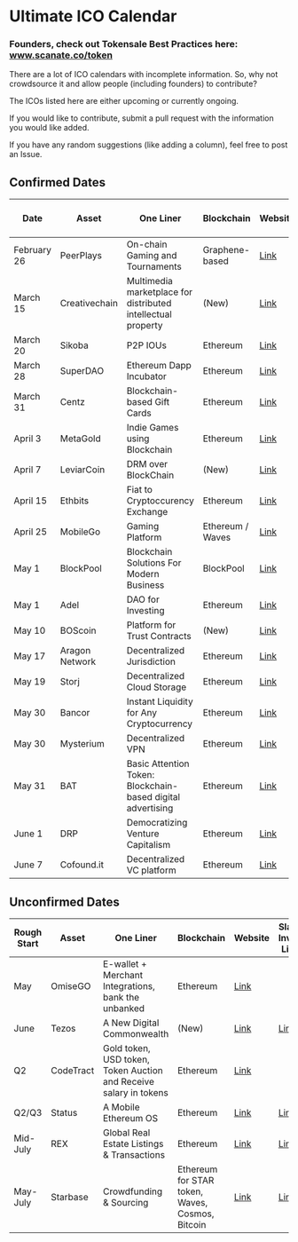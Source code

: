 # Ultimate ICO Calendar

### Founders, check out Tokensale Best Practices here: www.scanate.co/token

There are a lot of ICO calendars with incomplete information. So, why not crowdsource it and allow people (including founders) to contribute?

The ICOs listed here are either upcoming or currently ongoing.

If you would like to contribute, submit a pull request with the information you would like added.

If you have any random suggestions (like adding a column), feel free to post an Issue.

## Confirmed Dates

| Date  | Asset | One Liner | Blockchain | Website | Slack Invite Link | Reddit
| ------------- | ------------- | ------------- | ------------- | ------------- | ------------- | ------------- |
| February 26 | PeerPlays | On-chain Gaming and Tournaments | Graphene-based | [Link](http://www.peerplays.com) | [Link](https://peerplays.chat) | [Link](https://www.reddit.com/r/Peerplays/) |
| March 15  | Creativechain  | Multimedia marketplace for distributed intellectual property | (New) | [Link](https://www.creativechain.org) | | [Link](https://www.reddit.com/domain/creativechain.org/) |
| March 20  | Sikoba    | P2P IOUs | Ethereum | [Link](http://sikoba.com) | [Link](https://sikoba-presale.herokuapp.com)||
| March 28 | SuperDAO | Ethereum Dapp Incubator | Ethereum | [Link](http://www.superdao.io/) | | [Link](https://www.reddit.com/r/SuperDao/) |
| March 31 | Centz | Blockchain-based Gift Cards | Ethereum | [Link](https://ico.centz.net/) | | |
| April 3 | MetaGold | Indie Games using Blockchain | Ethereum | [Link](http://metagold.io/) | [Link](http://metagold.io/slack/) | [Link](https://www.reddit.com/r/MetaGoldDev/)
| April 7 | LeviarCoin | DRM over BlockChain | (New) | [Link](https://leviarcoin.org/) | |  |
| April 15  | Ethbits  | Fiat to Cryptoccurency Exchange | Ethereum | [Link](https://www.ethbits.com/) | | [Link](https://www.reddit.com/r/Ethbits/) |
| April 25  | MobileGo  | Gaming Platform | Ethereum / Waves | [Link](https://mobilego.io/) | [Link](https://gamecredits.com/slack.html) |
| May 1 | BlockPool  | Blockchain Solutions For Modern Business | BlockPool | [Link](https://blockpool.io/) | |  [Link](slack.blockpool.io) |
| May 1 | Adel  | DAO for Investing | Ethereum | [Link](https://www.adelphoi.io/) | |  [Link](https://www.reddit.com/r/Adel/) |
| May 10 | BOScoin  | Platform for Trust Contracts | (New) | [Link](https://www.boscoin.io/) | [Link](https://slack-boscoin.herokuapp.com/) | [Link](https://www.reddit.com/r/boscoin/) |
| May 17 | Aragon Network  | Decentralized Jurisdiction | Ethereum | [Link](https://aragon.one) | [Link](https://aragon.chat)  |
| May 19 | Storj | Decentralized Cloud Storage | Ethereum | [Link](https://storj.io) | [Link](https://community.storj.io) | [Link](reddit.com/r/storj)
| May 30 | Bancor | Instant Liquidity for Any Cryptocurrency | Ethereum | [Link](https://bancor.network/) | [Link](https://join.slack.com/bancornetwork/shared_invite/MTc2NTk4MTE3NzE1LTE0OTM1NTMzNjYtNWY1Yjg5NDg5Ng/) | [Link](https://www.reddit.com/r/Bancor/)
| May 30 | Mysterium  | Decentralized VPN | Ethereum | [Link](https://mysterium.network) | [Link](http://mysterium.network:9000/)  |
| May 31 | BAT | Basic Attention Token: Blockchain-based digital advertising | Ethereum | [Link](https://basicattentiontoken.org/) | [Link](http://slack.basicattentiontoken.org/) | [Link](https://www.reddit.com/r/BATProject/)
| June 1 | DRP | Democratizing Venture Capitalism | Ethereum | [Link](https://www.dcorp.it/) |  | [Link](https://www.reddit.com/r/dcorp/)|
| June 7 | Cofound.it | Decentralized VC platform | Ethereum | [Link](https://cofound.it/) | [Link](http://cofoundit.herokuapp.com/) | [Link](https://www.reddit.com/r/cofoundit/)|


## Unconfirmed Dates

| Rough Start  | Asset | One Liner | Blockchain | Website | Slack Invite Link | Reddit
| ------------- | ------------- | ------------- | ------------- | ------------- | ------------- | ------------- |
| May | OmiseGO  | E-wallet + Merchant Integrations, bank the unbanked | Ethereum | [Link](https://omg.omise.co/) | | |
| June | Tezos  | A New Digital Commonwealth | (New) | [Link](https://tezos.com/) | [Link](http://slack.tezos.com/) | |
| Q2  | CodeTract  | Gold token, USD token, Token Auction and Receive salary in tokens | Ethereum | [Link](https://launch.codetract.io/) | | |
| Q2/Q3 | Status | A Mobile Ethereum OS | Ethereum | [Link](https://status.im/) | [Link](http://slack.status.im/) | [Link](https://www.reddit.com/r/statusim/) |
| Mid-July | REX  | Global Real Estate Listings & Transactions | Ethereum | [Link](http://rexmls.com/) | [Link]( https://rexmls.herokuapp.com/) | |
| May-July | Starbase | Crowdfunding & Sourcing | Ethereum for STAR token, Waves, Cosmos, Bitcoin | [Link](https://starbase.co) | [Link](https://slack.starbase.co ) | |
